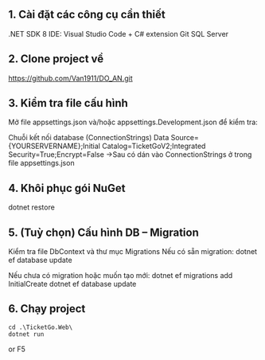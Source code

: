 ## 1. Cài đặt các công cụ cần thiết
.NET SDK 8
IDE: Visual Studio Code + C# extension
Git
SQL Server

## 2. Clone project về
https://github.com/Van1911/DO_AN.git

## 3. Kiểm tra file cấu hình
Mở file appsettings.json và/hoặc appsettings.Development.json để kiểm tra:

Chuỗi kết nối database (ConnectionStrings)
    Data Source={YOURSERVERNAME};Initial Catalog=TicketGoV2;Integrated Security=True;Encrypt=False
->Sau có dán vào ConnectionStrings ở trong file appsettings.json

## 4. Khôi phục gói NuGet
dotnet restore

## 5. (Tuỳ chọn) Cấu hình DB – Migration
Kiểm tra file DbContext và thư mục Migrations
Nếu có sẵn migration:
    dotnet ef database update

Nếu chưa có migration hoặc muốn tạo mới:
    dotnet ef migrations add InitialCreate
    dotnet ef database update

## 6. Chạy project
    cd .\TicketGo.Web\
    dotnet run
 or
    F5